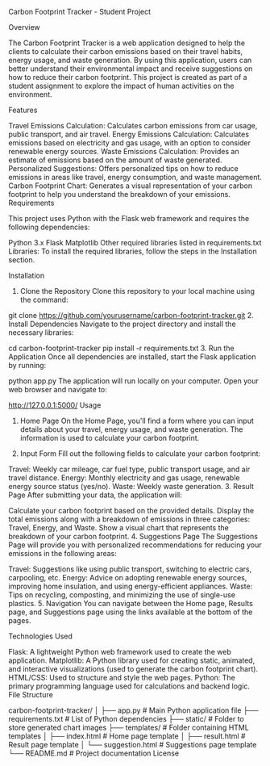 Carbon Footprint Tracker - Student Project

Overview

The Carbon Footprint Tracker is a web application designed to help the clients to calculate their carbon emissions based on their travel habits, energy usage, and waste generation. By using this application, users can better understand their environmental impact and receive suggestions on how to reduce their carbon footprint. This project is created as part of a student assignment to explore the impact of human activities on the environment.

Features

Travel Emissions Calculation: Calculates carbon emissions from car usage, public transport, and air travel.
Energy Emissions Calculation: Calculates emissions based on electricity and gas usage, with an option to consider renewable energy sources.
Waste Emissions Calculation: Provides an estimate of emissions based on the amount of waste generated.
Personalized Suggestions: Offers personalized tips on how to reduce emissions in areas like travel, energy consumption, and waste management.
Carbon Footprint Chart: Generates a visual representation of your carbon footprint to help you understand the breakdown of your emissions.
Requirements

This project uses Python with the Flask web framework and requires the following dependencies:

Python 3.x
Flask
Matplotlib
Other required libraries listed in requirements.txt
Libraries:
To install the required libraries, follow the steps in the Installation section.

Installation

1. Clone the Repository
Clone this repository to your local machine using the command:

git clone https://github.com/yourusername/carbon-footprint-tracker.git
2. Install Dependencies
Navigate to the project directory and install the necessary libraries:

cd carbon-footprint-tracker
pip install -r requirements.txt
3. Run the Application
Once all dependencies are installed, start the Flask application by running:

python app.py
The application will run locally on your computer. Open your web browser and navigate to:

http://127.0.0.1:5000/
Usage

1. Home Page
On the Home Page, you'll find a form where you can input details about your travel, energy usage, and waste generation. The information is used to calculate your carbon footprint.

2. Input Form
Fill out the following fields to calculate your carbon footprint:

Travel: Weekly car mileage, car fuel type, public transport usage, and air travel distance.
Energy: Monthly electricity and gas usage, renewable energy source status (yes/no).
Waste: Weekly waste generation.
3. Result Page
After submitting your data, the application will:

Calculate your carbon footprint based on the provided details.
Display the total emissions along with a breakdown of emissions in three categories: Travel, Energy, and Waste.
Show a visual chart that represents the breakdown of your carbon footprint.
4. Suggestions Page
The Suggestions Page will provide you with personalized recommendations for reducing your emissions in the following areas:

Travel: Suggestions like using public transport, switching to electric cars, carpooling, etc.
Energy: Advice on adopting renewable energy sources, improving home insulation, and using energy-efficient appliances.
Waste: Tips on recycling, composting, and minimizing the use of single-use plastics.
5. Navigation
You can navigate between the Home page, Results page, and Suggestions page using the links available at the bottom of the pages.

Technologies Used

Flask: A lightweight Python web framework used to create the web application.
Matplotlib: A Python library used for creating static, animated, and interactive visualizations (used to generate the carbon footprint chart).
HTML/CSS: Used to structure and style the web pages.
Python: The primary programming language used for calculations and backend logic.
File Structure

carbon-footprint-tracker/
│
├── app.py                    # Main Python application file
├── requirements.txt           # List of Python dependencies
├── static/                    # Folder to store generated chart images
├── templates/                 # Folder containing HTML templates
│   ├── index.html             # Home page template
│   ├── result.html            # Result page template
│   └── suggestion.html        # Suggestions page template
└── README.md                  # Project documentation
License


